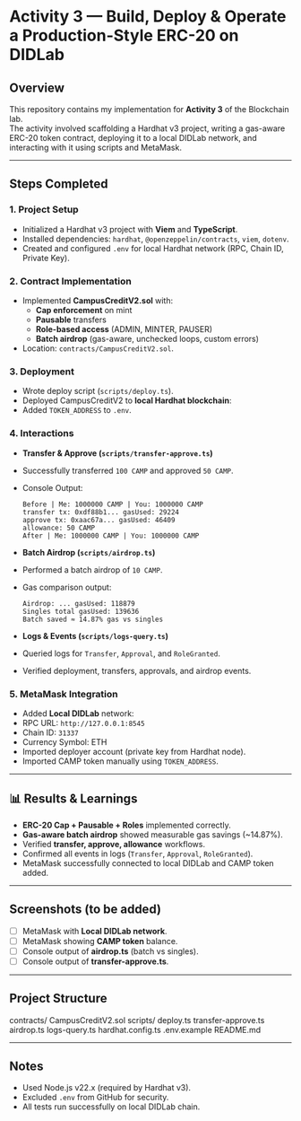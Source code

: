 # Activity 3 — Build, Deploy & Operate a Production-Style ERC-20 on DIDLab

## Overview
This repository contains my implementation for **Activity 3** of the Blockchain lab.  
The activity involved scaffolding a Hardhat v3 project, writing a gas-aware ERC-20 token contract, deploying it to a local DIDLab network, and interacting with it using scripts and MetaMask.  

---

## Steps Completed

### 1. Project Setup
- Initialized a Hardhat v3 project with **Viem** and **TypeScript**.
- Installed dependencies: `hardhat`, `@openzeppelin/contracts`, `viem`, `dotenv`.
- Created and configured `.env` for local Hardhat network (RPC, Chain ID, Private Key).

### 2. Contract Implementation
- Implemented **CampusCreditV2.sol** with:
  - **Cap enforcement** on mint
  - **Pausable** transfers
  - **Role-based access** (ADMIN, MINTER, PAUSER)
  - **Batch airdrop** (gas-aware, unchecked loops, custom errors)
- Location: `contracts/CampusCreditV2.sol`.

### 3. Deployment
- Wrote deploy script (`scripts/deploy.ts`).
- Deployed CampusCreditV2 to **local Hardhat blockchain**:
- Added `TOKEN_ADDRESS` to `.env`.

### 4. Interactions
- **Transfer & Approve (`scripts/transfer-approve.ts`)**
- Successfully transferred `100 CAMP` and approved `50 CAMP`.
- Console Output:
  ```
  Before | Me: 1000000 CAMP | You: 1000000 CAMP
  transfer tx: 0xdf88b1... gasUsed: 29224
  approve tx: 0xaac67a... gasUsed: 46409
  allowance: 50 CAMP
  After | Me: 1000000 CAMP | You: 1000000 CAMP
  ```

- **Batch Airdrop (`scripts/airdrop.ts`)**
- Performed a batch airdrop of `10 CAMP`.
- Gas comparison output:
  ```
  Airdrop: ... gasUsed: 118879
  Singles total gasUsed: 139636
  Batch saved ≈ 14.87% gas vs singles
  ```

- **Logs & Events (`scripts/logs-query.ts`)**
- Queried logs for `Transfer`, `Approval`, and `RoleGranted`.
- Verified deployment, transfers, approvals, and airdrop events.

### 5. MetaMask Integration
- Added **Local DIDLab** network:
- RPC URL: `http://127.0.0.1:8545`
- Chain ID: `31337`
- Currency Symbol: ETH
- Imported deployer account (private key from Hardhat node).
- Imported CAMP token manually using `TOKEN_ADDRESS`.

---

## 📊 Results & Learnings
- **ERC-20 Cap + Pausable + Roles** implemented correctly.
- **Gas-aware batch airdrop** showed measurable gas savings (~14.87%).
- Verified **transfer, approve, allowance** workflows.
- Confirmed all events in logs (`Transfer`, `Approval`, `RoleGranted`).
- MetaMask successfully connected to local DIDLab and CAMP token added.

---

## Screenshots (to be added)
- [ ] MetaMask with **Local DIDLab network**.
- [ ] MetaMask showing **CAMP token** balance.
- [ ] Console output of **airdrop.ts** (batch vs singles).
- [ ] Console output of **transfer-approve.ts**.

---

## Project Structure
contracts/
  CampusCreditV2.sol
scripts/
  deploy.ts
  transfer-approve.ts
  airdrop.ts
  logs-query.ts
hardhat.config.ts
.env.example
README.md



---

## Notes
- Used Node.js v22.x (required by Hardhat v3).
- Excluded `.env` from GitHub for security.
- All tests run successfully on local DIDLab chain.

